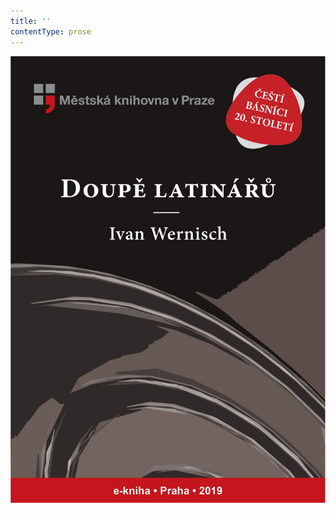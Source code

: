 ```yaml
---
title: ''
contentType: prose
---
```


![obalka_doupe_latinaru.jpg](./resources/obalka_doupe_latinaru_fmt.jpeg)
